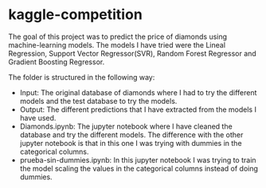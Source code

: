 # kaggle-competition

The goal of this project was to predict the price of diamonds using machine-learning models. The models I have tried were the Lineal Regression, Support Vector Regressor(SVR), Random Forest Regressor and Gradient Boosting Regressor.

The folder is structured in the following way:

- Input: The original database of diamonds where I had to try the different models and the test database to try the models.
- Output: The different predictions that I have extracted from the models I have used.
- Diamonds.ipynb: The jupyter notebook where I have cleaned the database and try the different models. The difference with the other jupyter notebook is that in this one I was trying with dummies in the categorical columns.
- prueba-sin-dummies.ipynb: In this jupyter notebook I was trying to train the model scaling the values in the categorical columns instead of doing dummies.